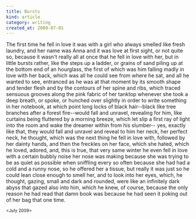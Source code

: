 ```yaml
---
title: Bursts
kind: article
category: writing
created_at: 2009-07-01
---
```


The first time he fell in love it was with a girl who always smelled like fresh
laundry, and her name was Anna and it was love at first sight, or not quite so,
because it wasn't really all at once that he fell in love with her,
but in little bursts rather, like the steps up a ladder, or grains of sand piling
up at the bottom end of an hourglass, the first of which was him falling madly
in love with her back, which was all he could see from where he sat, and all
he wanted to see, entranced as he was at that moment by its smooth shape and
tender flesh and by the contours of her spine and ribs, which traced sensuous
grooves along the pink fabric of her tanktop whenever she took a deep breath, or
spoke, or hunched over slightly in order to write something in her notebook, at
which point long locks of black hair--black like tree branches after a forest
fire--would fall and unravel, revealing for him, like curtains being fluttered by
a morning breeze, which let slip a first ray of light into the room and wake the
dreamer within from his slumber-- yes, exactly like that, they would fall and
unravel and reveal to him her neck, her perfect neck, he thought, which was the
next thing he fell in love with, followed by her dainty hands, and then the
freckles on her face, which she hated, which he loved, adored, and, this is
true, that very same winter he even fell in love with a certain bubbly noise
her nose was making because she was trying to be as quiet as possible when
sniffling every so often because she had had a cold and a runny nose, so he offered
her a tissue, but really it was just so he could lean close enough to smell her,
and to look into her eyes, which, he thought, gazing, small and dark and rounded,
were like an infinitely dark abyss that gazed also into him, which he
knew, of course, because the only reason he had read that damn book was
because he had seen it poking out of her bag that one time.

<small><July 2009></small>
